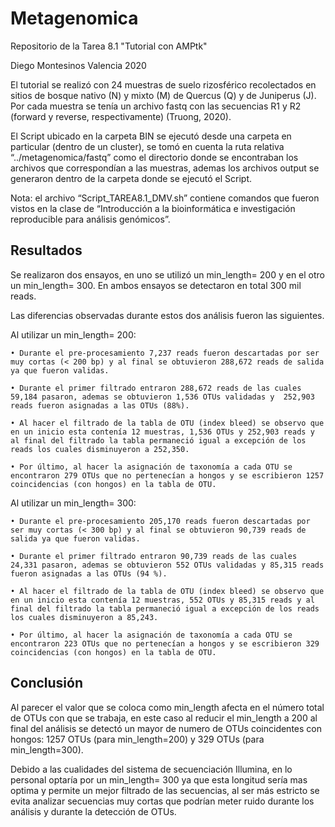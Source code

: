# Metagenomica
Repositorio de la Tarea 8.1 "Tutorial con AMPtk"

Diego Montesinos Valencia 2020

El tutorial se realizó con 24 muestras de suelo rizosférico recolectados en sitios de bosque nativo (N) y mixto (M) de Quercus (Q) y de Juniperus (J). Por cada muestra se tenía un archivo fastq con las secuencias R1 y R2 (forward y reverse, respectivamente) (Truong, 2020).

El Script ubicado en la carpeta BIN se ejecutó desde una carpeta en particular (dentro de un cluster), se tomó en cuenta la ruta relativa “../metagenomica/fastq” como el directorio donde se encontraban los archivos que correspondían a las muestras, ademas los archivos output se generaron dentro de la carpeta donde se ejecutó el Script.

Nota: el archivo “Script_TAREA8.1_DMV.sh” contiene comandos que fueron vistos en la clase de “Introducción a la bioinformática e investigación reproducible para análisis genómicos”.

## Resultados

Se realizaron dos ensayos, en uno se utilizó un min_length= 200 y en el otro un min_length= 300. En ambos ensayos se detectaron en total 300 mil reads.

Las diferencias observadas durante estos dos análisis fueron las siguientes.

Al utilizar un min_length= 200:

    • Durante el pre-procesamiento 7,237 reads fueron descartadas por ser muy cortas (< 200 bp) y al final se obtuvieron 288,672 reads de salida ya que fueron validas.
    
    • Durante el primer filtrado entraron 288,672 reads de las cuales 59,184 pasaron, ademas se obtuvieron 1,536 OTUs validadas y  252,903 reads fueron asignadas a las OTUs (88%).
    
    • Al hacer el filtrado de la tabla de OTU (index bleed) se observo que en un inicio esta contenía 12 muestras, 1,536 OTUs y 252,903 reads y al final del filtrado la tabla permaneció igual a excepción de los reads los cuales disminuyeron a 252,350.
    
    • Por último, al hacer la asignación de taxonomía a cada OTU se encontraron 279 OTUs que no pertenecían a hongos y se escribieron 1257 coincidencias (con hongos) en la tabla de OTU.
    
Al utilizar un min_length= 300:

    • Durante el pre-procesamiento 205,170 reads fueron descartadas por ser muy cortas (< 300 bp) y al final se obtuvieron 90,739 reads de salida ya que fueron validas. 
    
    • Durante el primer filtrado entraron 90,739 reads de las cuales 24,331 pasaron, ademas se obtuvieron 552 OTUs validadas y 85,315 reads fueron asignadas a las OTUs (94 %).
    
    • Al hacer el filtrado de la tabla de OTU (index bleed) se observo que en un inicio esta contenía 12 muestras, 552 OTUs y 85,315 reads y al final del filtrado la tabla permaneció igual a excepción de los reads los cuales disminuyeron a 85,243.
    
    • Por último, al hacer la asignación de taxonomía a cada OTU se encontraron 223 OTUs que no pertenecían a hongos y se escribieron 329 coincidencias (con hongos) en la tabla de OTU.

## Conclusión 

Al parecer el valor que se coloca como min_length afecta en el número total de OTUs con que se trabaja, en este caso al reducir el min_length a 200 al final del análisis se detectó un mayor de numero de OTUs coincidentes con hongos: 1257 OTUs (para min_length=200) y 329 OTUs (para min_length=300).

Debido a las cualidades del sistema de secuenciación Illumina, en lo personal optaría por un min_length= 300 ya que esta longitud sería mas optima y permite un mejor filtrado de las secuencias, al ser más estricto se evita analizar secuencias muy cortas que podrían meter ruido durante los análisis y durante la detección de OTUs.



